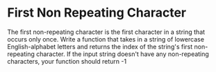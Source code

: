 # First Non Repeating Character

The first non-repeating character is the first character in a string that occurs only once.
Write a function that takes in a string of lowercase English-alphabet letters and returns the index of the string's first non-repeating character.
If the input string doesn't have any non-repeating characters, your function
should return -1
